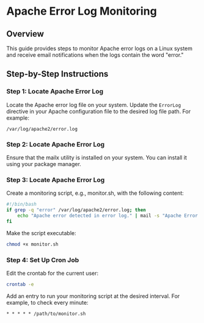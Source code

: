 # Apache Error Log Monitoring

## Overview

This guide provides steps to monitor Apache error logs on a Linux system and receive email notifications when the logs contain the word "error."

## Step-by-Step Instructions

### Step 1: Locate Apache Error Log

Locate the Apache error log file on your system. Update the `ErrorLog` directive in your Apache configuration file to the desired log file path. For example:

```plaintext
/var/log/apache2/error.log
```

### Step 2: Locate Apache Error Log

Ensure that the mailx utility is installed on your system. You can install it using your package manager.

### Step 3: Locate Apache Error Log

Create a monitoring script, e.g., monitor.sh, with the following content:

```bash
#!/bin/bash
if grep -q "error" /var/log/apache2/error.log; then
    echo "Apache error detected in error log." | mail -s "Apache Error Notification" user1@gmail.com
fi
```

Make the script executable:

```bash
chmod +x monitor.sh
```

### Step 4: Set Up Cron Job

Edit the crontab for the current user:

```bash
crontab -e
```

Add an entry to run your monitoring script at the desired interval. For example, to check every minute:

```plaintext
* * * * * /path/to/monitor.sh
```
